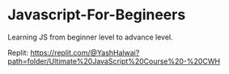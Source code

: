 # Javascript-For-Begineers
Learning JS from beginner level to advance level.

Replit: https://replit.com/@YashHalwai?path=folder/Ultimate%20JavaScript%20Course%20-%20CWH
